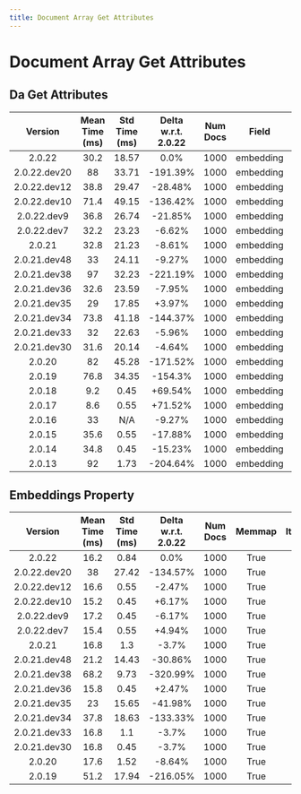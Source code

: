 ```yaml
---
title: Document Array Get Attributes
---
```

# Document Array Get Attributes

## Da Get Attributes

| Version | Mean Time (ms) | Std Time (ms) | Delta w.r.t. 2.0.22 | Num Docs | Field | Memmap | Iterations |
| :---: | :---: | :---: | :---: | :---: | :---: | :---: | :---: |
| 2.0.22 | 30.2 | 18.57 | 0.0% | 1000 | embedding | True | 5 |
| 2.0.22.dev20 | 88 | 33.71 | -191.39% | 1000 | embedding | True | 5 |
| 2.0.22.dev12 | 38.8 | 29.47 | -28.48% | 1000 | embedding | True | 5 |
| 2.0.22.dev10 | 71.4 | 49.15 | -136.42% | 1000 | embedding | True | 5 |
| 2.0.22.dev9 | 36.8 | 26.74 | -21.85% | 1000 | embedding | True | 5 |
| 2.0.22.dev7 | 32.2 | 23.23 | -6.62% | 1000 | embedding | True | 5 |
| 2.0.21 | 32.8 | 21.23 | -8.61% | 1000 | embedding | True | 5 |
| 2.0.21.dev48 | 33 | 24.11 | -9.27% | 1000 | embedding | True | 5 |
| 2.0.21.dev38 | 97 | 32.23 | -221.19% | 1000 | embedding | True | 5 |
| 2.0.21.dev36 | 32.6 | 23.59 | -7.95% | 1000 | embedding | True | 5 |
| 2.0.21.dev35 | 29 | 17.85 | +3.97% | 1000 | embedding | True | 5 |
| 2.0.21.dev34 | 73.8 | 41.18 | -144.37% | 1000 | embedding | True | 5 |
| 2.0.21.dev33 | 32 | 22.63 | -5.96% | 1000 | embedding | True | 5 |
| 2.0.21.dev30 | 31.6 | 20.14 | -4.64% | 1000 | embedding | True | 5 |
| 2.0.20 | 82 | 45.28 | -171.52% | 1000 | embedding | True | 5 |
| 2.0.19 | 76.8 | 34.35 | -154.3% | 1000 | embedding | True | 5 |
| 2.0.18 | 9.2 | 0.45 | +69.54% | 1000 | embedding | True | 5 |
| 2.0.17 | 8.6 | 0.55 | +71.52% | 1000 | embedding | True | 5 |
| 2.0.16 | 33 | N/A | -9.27% | 1000 | embedding | True | 5 |
| 2.0.15 | 35.6 | 0.55 | -17.88% | 1000 | embedding | True | 5 |
| 2.0.14 | 34.8 | 0.45 | -15.23% | 1000 | embedding | True | 5 |
| 2.0.13 | 92 | 1.73 | -204.64% | 1000 | embedding | True | 5 |
## Embeddings Property

| Version | Mean Time (ms) | Std Time (ms) | Delta w.r.t. 2.0.22 | Num Docs | Memmap | Iterations |
| :---: | :---: | :---: | :---: | :---: | :---: | :---: |
| 2.0.22 | 16.2 | 0.84 | 0.0% | 1000 | True | 5 |
| 2.0.22.dev20 | 38 | 27.42 | -134.57% | 1000 | True | 5 |
| 2.0.22.dev12 | 16.6 | 0.55 | -2.47% | 1000 | True | 5 |
| 2.0.22.dev10 | 15.2 | 0.45 | +6.17% | 1000 | True | 5 |
| 2.0.22.dev9 | 17.2 | 0.45 | -6.17% | 1000 | True | 5 |
| 2.0.22.dev7 | 15.4 | 0.55 | +4.94% | 1000 | True | 5 |
| 2.0.21 | 16.8 | 1.3 | -3.7% | 1000 | True | 5 |
| 2.0.21.dev48 | 21.2 | 14.43 | -30.86% | 1000 | True | 5 |
| 2.0.21.dev38 | 68.2 | 9.73 | -320.99% | 1000 | True | 5 |
| 2.0.21.dev36 | 15.8 | 0.45 | +2.47% | 1000 | True | 5 |
| 2.0.21.dev35 | 23 | 15.65 | -41.98% | 1000 | True | 5 |
| 2.0.21.dev34 | 37.8 | 18.63 | -133.33% | 1000 | True | 5 |
| 2.0.21.dev33 | 16.8 | 1.1 | -3.7% | 1000 | True | 5 |
| 2.0.21.dev30 | 16.8 | 0.45 | -3.7% | 1000 | True | 5 |
| 2.0.20 | 17.6 | 1.52 | -8.64% | 1000 | True | 5 |
| 2.0.19 | 51.2 | 17.94 | -216.05% | 1000 | True | 5 |
